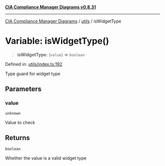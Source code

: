 [**CIA Compliance Manager Diagrams v0.8.31**](../../README.md)

***

[CIA Compliance Manager Diagrams](../../modules.md) / [utils](../README.md) / isWidgetType

# Variable: isWidgetType()

> **isWidgetType**: (`value`) => `boolean`

Defined in: [utils/index.ts:192](https://github.com/Hack23/cia-compliance-manager/blob/85c025371255f412469ec0119911b7cb143a6212/src/utils/index.ts#L192)

Type guard for widget type

## Parameters

### value

`unknown`

Value to check

## Returns

`boolean`

Whether the value is a valid widget type
